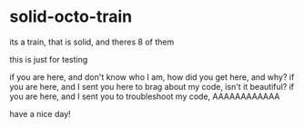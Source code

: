 # solid-octo-train
its a train, that is solid, and theres 8 of them

this is just for testing


if you are here, and don't know who I am, how did you get here, and why?
if you are here, and I sent you here to brag about my code, isn't it beautiful?
if you are here, and I sent you to troubleshoot my code, AAAAAAAAAAAA

have a nice day!
